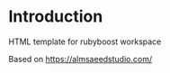 Introduction
============

HTML template for rubyboost workspace

Based on https://almsaeedstudio.com/
